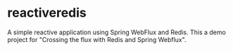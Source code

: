 # reactiveredis
A simple reactive application using Spring WebFlux and Redis. This a demo project for "Crossing the flux with Redis and Spring Webflux".

